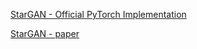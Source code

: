 [StarGAN - Official PyTorch Implementation](https://github.com/yunjey/stargan)

[StarGAN - paper](https://arxiv.org/abs/1711.09020)

